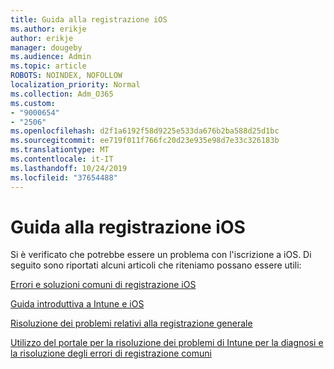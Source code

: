 ```yaml
---
title: Guida alla registrazione iOS
ms.author: erikje
author: erikje
manager: dougeby
ms.audience: Admin
ms.topic: article
ROBOTS: NOINDEX, NOFOLLOW
localization_priority: Normal
ms.collection: Adm_O365
ms.custom:
- "9000654"
- "2506"
ms.openlocfilehash: d2f1a6192f58d9225e533da676b2ba588d25d1bc
ms.sourcegitcommit: ee719f011f766fc20d23e935e98d7e33c326183b
ms.translationtype: MT
ms.contentlocale: it-IT
ms.lasthandoff: 10/24/2019
ms.locfileid: "37654488"
---
```

# <a name="ios-enrollment-help"></a>Guida alla registrazione iOS

Si è verificato che potrebbe essere un problema con l'iscrizione a iOS. Di seguito sono riportati alcuni articoli che riteniamo possano essere utili: 

[Errori e soluzioni comuni di registrazione iOS](https://support.microsoft.com/help/4039809/troubleshooting-ios-device-enrollment-in-intune)

[Guida introduttiva a Intune e iOS](https://docs.microsoft.com/intune/enrollment/ios-enroll)

[Risoluzione dei problemi relativi alla registrazione generale](https://docs.microsoft.com/intune/enrollment/troubleshoot-device-enrollment-in-intune)

[Utilizzo del portale per la risoluzione dei problemi di Intune per la diagnosi e la risoluzione degli errori di registrazione comuni](https://docs.microsoft.com/intune/help-desk-operators)
